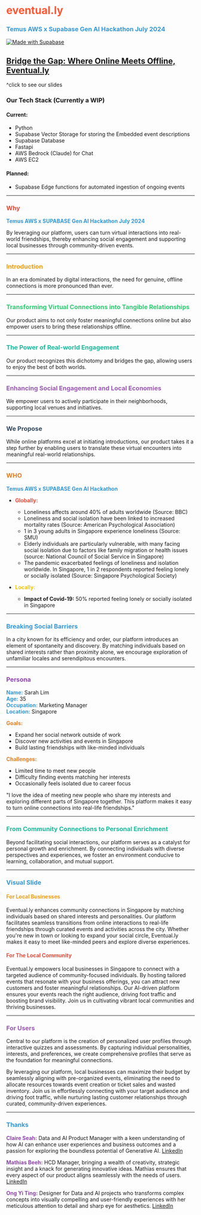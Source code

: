 # <span style="color: #FF5733;">eventual.ly</span>
### <span style="color: #3498DB;">Temus AWS x Supabase Gen AI Hackathon July 2024</span>

<p>
  <a>
    <a href="https://supabase.com">
    <img src="https://supabase.com/badge-made-with-supabase-dark.svg" alt="Made with Supabase">
    </a>
  </a>
</p>

## [Bridge the Gap: Where Online Meets Offline, Eventual.ly](https://www.figma.com/slides/rLw1XTMGoNGI0VhAKCsP41/eventual.ly?node-id=4-59&t=5Pmj7zOE7jYDE68p-1)
^click to see our slides

### Our Tech Stack (Currently a WIP)
#### Current:
- Python
- Supabase Vector Storage for storing the Embedded event descriptions
- Supabase Database 
- Fastapi
- AWS Bedrock (Claude) for Chat
- AWS EC2

#### Planned:
- Supabase Edge functions for automated ingestion of ongoing events


---

### <span style="color: #E74C3C;">Why</span>

**<span style="color: #3498DB;">Temus AWS x SUPABASE Gen AI Hackathon July 2024</span>**

By leveraging our platform, users can turn virtual interactions into real-world friendships, thereby enhancing social engagement and supporting local businesses through community-driven events.

---

### <span style="color: #F39C12;">Introduction</span>

In an era dominated by digital interactions, the need for genuine, offline connections is more pronounced than ever.


---

### <span style="color: #2ECC71;">Transforming Virtual Connections into Tangible Relationships</span>

Our product aims to not only foster meaningful connections online but also empower users to bring these relationships offline.

---

### <span style="color: #1ABC9C;">The Power of Real-world Engagement</span>

Our product recognizes this dichotomy and bridges the gap, allowing users to enjoy the best of both worlds.

---

### <span style="color: #9B59B6;">Enhancing Social Engagement and Local Economies</span>

We empower users to actively participate in their neighborhoods, supporting local venues and initiatives.

---

### <span style="color: #34495E;">We Propose</span>

While online platforms excel at initiating introductions, our product takes it a step further by enabling users to translate these virtual encounters into meaningful real-world relationships.

---

### <span style="color: #E67E22;">WHO</span>

**<span style="color: #3498DB;">Temus AWS x SUPABASE Gen AI Hackathon</span>**

- **<span style="color: #E74C3C;">Globally:</span>**
  - Loneliness affects around 40% of adults worldwide (Source: BBC)
  - Loneliness and social isolation have been linked to increased mortality rates (Source: American Psychological Association)
  - 1 in 3 young adults in Singapore experience loneliness (Source: SMU)
  - Elderly individuals are particularly vulnerable, with many facing social isolation due to factors like family migration or health issues (source: National Council of Social Service in Singapore)
  - The pandemic exacerbated feelings of loneliness and isolation worldwide. In Singapore, 1 in 2 respondents reported feeling lonely or socially isolated (Source: Singapore Psychological Society)

- **<span style="color: #F1C40F;">Locally:</span>**
  - **Impact of Covid-19:** 50% reported feeling lonely or socially isolated in Singapore

---

### <span style="color: #3498DB;">Breaking Social Barriers</span>

In a city known for its efficiency and order, our platform introduces an element of spontaneity and discovery. By matching individuals based on shared interests rather than proximity alone, we encourage exploration of unfamiliar locales and serendipitous encounters.

---

### <span style="color: #8E44AD;">Persona</span>

**<span style="color: #3498DB;">Name:</span>** Sarah Lim  
**<span style="color: #3498DB;">Age:</span>** 35  
**<span style="color: #3498DB;">Occupation:</span>** Marketing Manager  
**<span style="color: #3498DB;">Location:</span>** Singapore

**<span style="color: #E67E22;">Goals:</span>**
- Expand her social network outside of work
- Discover new activities and events in Singapore
- Build lasting friendships with like-minded individuals

**<span style="color: #E67E22;">Challenges:</span>**
- Limited time to meet new people
- Difficulty finding events matching her interests
- Occasionally feels isolated due to career focus

"I love the idea of meeting new people who share my interests and exploring different parts of Singapore together. This platform makes it easy to turn online connections into real-life friendships."

---

### <span style="color: #1ABC9C;">From Community Connections to Personal Enrichment</span>

Beyond facilitating social interactions, our platform serves as a catalyst for personal growth and enrichment. By connecting individuals with diverse perspectives and experiences, we foster an environment conducive to learning, collaboration, and mutual support.

---

### <span style="color: #3498DB;">Visual Slide</span>

#### <span style="color: #F39C12;">For Local Businesses</span>

Eventual.ly enhances community connections in Singapore by matching individuals based on shared interests and personalities. Our platform facilitates seamless transitions from online interactions to real-life friendships through curated events and activities across the city. Whether you're new in town or looking to expand your social circle, Eventual.ly makes it easy to meet like-minded peers and explore diverse experiences.

#### <span style="color: #E74C3C;">For The Local Community</span>

Eventual.ly empowers local businesses in Singapore to connect with a targeted audience of community-focused individuals. By hosting tailored events that resonate with your business offerings, you can attract new customers and foster meaningful relationships. Our AI-driven platform ensures your events reach the right audience, driving foot traffic and boosting brand visibility. Join us in cultivating vibrant local communities and thriving businesses.

---

### <span style="color: #9B59B6;">For Users</span>

Central to our platform is the creation of personalized user profiles through interactive quizzes and assessments. By capturing individual personalities, interests, and preferences, we create comprehensive profiles that serve as the foundation for meaningful connections.

By leveraging our platform, local businesses can maximize their budget by seamlessly aligning with pre-organized events, eliminating the need to allocate resources towards event creation or ticket sales and wasted inventory. Join us in effortlessly connecting with your target audience and driving foot traffic, while nurturing lasting customer relationships through curated, community-driven experiences.

---

### <span style="color: #3498DB;">Thanks</span>

**<span style="color: #8E44AD;">Claire Seah:</span>** Data and AI Product Manager with a keen understanding of how AI can enhance user experiences and business outcomes and a passion for exploring the boundless potential of Generative AI. [LinkedIn](https://www.linkedin.com/in/claire-seah/)

**<span style="color: #8E44AD;">Mathias Beeh:</span>** HCD Manager, bringing a wealth of creativity, strategic insight and a knack for generating innovative ideas. Mathias ensures that every aspect of our product aligns seamlessly with the needs of users. [LinkedIn](https://www.linkedin.com/in/mathiasbeeh/)

**<span style="color: #8E44AD;">Ong Yi Ting:</span>** Designer for Data and AI projects who transforms complex concepts into visually compelling and user-friendly experiences with her meticulous attention to detail and sharp eye for aesthetics. [LinkedIn](https://www.linkedin.com/in/yxtxng/)
